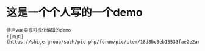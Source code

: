 # 这是一个个人写的一个demo
    使用vue实现可视化编辑的demo
    ![首页](https://shige.group/such/pic.php/forum/pic/item/18d8bc3eb13533fae2e2acc5edd3fd1f40345b80/mlike.jpg)
